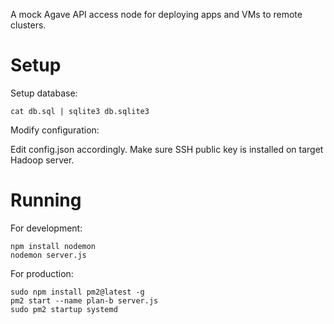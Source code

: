 A mock Agave API access node for deploying apps and VMs to remote clusters.

Setup
=====

Setup database:
```
cat db.sql | sqlite3 db.sqlite3
```

Modify configuration:

Edit config.json accordingly.  Make sure SSH public key is installed on target Hadoop server.

Running
=======

For development:
```
npm install nodemon
nodemon server.js
```

For production:
```
sudo npm install pm2@latest -g
pm2 start --name plan-b server.js
sudo pm2 startup systemd
```

